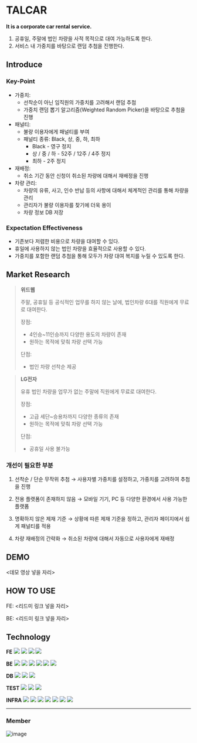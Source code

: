 # TALCAR
**It is a corporate car rental service.**
1. 공휴일, 주말에 법인 차량을 사적 목적으로 대여 가능하도록 한다.
2. 서비스 내 가중치를 바탕으로 랜덤 추첨을 진행한다.

## Introduce

### Key-Point
- 가중치:
  - 선착순이 아닌 임직원의 가중치를 고려해서 랜덤 추첨
  - 가중치 랜덤 뽑기 알고리즘(Weighted Random Picker)을 바탕으로 추첨을 진행
- 패널티:
  - 불량 이용자에게 패널티를 부여
  - 패널티 종류: Black, 상, 중, 하, 최하
    - Black - 영구 정지
    - 상 / 중 / 하 - 52주 / 12주 / 4주 정지
    - 최하 - 2주 정지
- 재배정:
  - 취소 기간 동안 신청이 취소된 차량에 대해서 재배정을 진행
- 차량 관리:
  - 차량의 유류, 사고, 인수 반납 등의 사항에 대해서 체계적인 관리를 통해 차량을 관리
  - 관리자가 불량 이용자를 찾기에 더욱 용이
  - 차량 정보 DB 저장

### Expectation Effectiveness
- 기존보다 저렴한 비용으로 차량을 대여할 수 있다.
- 휴일에 사용하지 않는 법인 차량을 효율적으로 사용할 수 있다.
- 가중치를 포함한 랜덤 추첨을 통해 모두가 차량 대여 복지를 누릴 수 있도록 한다.

## Market Research
> **위드웹**
> 
> 주말, 공휴일 등 공식적인 업무를 하지 않는 날에, 법인차량 6대를 직원에게 무료로 대여한다.
>
> 장점:
> - 4인승~11인승까지 다양한 용도의 차량이 존재
> - 원하는 목적에 맞춰 차량 선택 가능
>   
> 단점:
> - 법인 차량 선착순 제공

> **LG전자**
>
> 유휴 법인 차량을 업무가 없는 주말에 직원에게 무료로 대여한다.
>
> 장점:
> - 고급 세단~승용차까지 다양한 종류의 존재
> - 원하는 목적에 맞춰 차량 선택 가능
>   
> 단점:
> - 공휴일 사용 불가능

### 개선이 필요한 부분
1. 선착순 / 단순 무작위 추첨
    → 사용자별 가중치를 설정하고, 가중치를 고려하여 추첨을 진행

2. 전용 플랫폼이 존재하지 않음
    → 모바일 기기, PC 등 다양한 환경에서 사용 가능한 플랫폼

3. 명확하지 않은 제재 기준 
    → 상황에 따른 제재 기준을 정하고, 관리자 페이지에서 쉽게 패널티를 적용

4. 차량 재배정의 간략화
    → 취소된 차량에 대해서 자동으로 사용자에게 재배정

## DEMO
<데모 영상 넣을 자리>

## HOW TO USE
FE: <리드미 링크 넣을 자리>

BE: <리드미 링크 넣을 자리>

## Technology
**FE**
<img src="https://img.shields.io/badge/react-61DAFB?style=for-the-badge&logo=react&logoColor=black">
<img src="https://img.shields.io/badge/node.js-339933?style=for-the-badge&logo=Node.js&logoColor=white">
<img src="https://img.shields.io/badge/styledcomponents-DB7093?style=for-the-badge&logo=styledcomponents&logoColor=white">
<img src="https://img.shields.io/badge/nivo-231815?style=for-the-badge&logo=nivo&logoColor=white">

**BE**
<img src="https://img.shields.io/badge/springboot-6DB33F?style=for-the-badge&logo=springboot&logoColor=white">
<img src="https://img.shields.io/badge/JPA-231815?style=for-the-badge&logo=JPA&logoColor=white">
<img src="https://img.shields.io/badge/java-007396?style=for-the-badge&logo=java&logoColor=white">
<img src="https://img.shields.io/badge/gradle-02303A?style=for-the-badge&logo=gradle&logoColor=white">
<img src="https://img.shields.io/badge/springsecurity-6DB33F?style=for-the-badge&logo=springsecurity&logoColor=white">
<img src="https://img.shields.io/badge/jwt-231815?style=for-the-badge&logo=jwt&logoColor=white">

**DB**
<img src="https://img.shields.io/badge/redis-FF4438?style=for-the-badge&logo=redis&logoColor=white">
<img src="https://img.shields.io/badge/mysql-4479A1?style=for-the-badge&logo=mysql&logoColor=white">
<img src="https://img.shields.io/badge/kc-objectstorage-231815?style=for-the-badge&logo=kc-objectstorage&logoColor=white">

**TEST**
<img src="https://img.shields.io/badge/junit5-25A162?style=for-the-badge&logo=junit5&logoColor=white">
<img src="https://img.shields.io/badge/mockito-231815?style=for-the-badge&logo=mockito&logoColor=white">
<img src="https://img.shields.io/badge/apachejmeter-D22128?style=for-the-badge&logo=apachejmeter&logoColor=white">

**INFRA**
<img src="https://img.shields.io/badge/jenkins-D24939?style=for-the-badge&logo=jenkins&logoColor=white">
<img src="https://img.shields.io/badge/vault-FFEC6E?style=for-the-badge&logo=vault&logoColor=white">
<img src="https://img.shields.io/badge/loki-231815?style=for-the-badge&logo=loki&logoColor=white">
<img src="https://img.shields.io/badge/prometheus-E6522C?style=for-the-badge&logo=prometheus&logoColor=white">
<img src="https://img.shields.io/badge/kakaocloud-231815?style=for-the-badge&logo=kakaocloud&logoColor=white">
<img src="https://img.shields.io/badge/grafana-F46800?style=for-the-badge&logo=grafana&logoColor=white">
<img src="https://img.shields.io/badge/docker-2496ED?style=for-the-badge&logo=docker&logoColor=white">

***
### Member
![image](https://github.com/user-attachments/assets/cad77119-3e22-4a19-8c52-2191e09adf5d)


